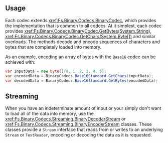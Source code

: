 ## Usage
Each codec extends <xref:Fs.Binary.Codecs.BinaryCodec>, which provides the implementation
that is common to all codecs. At it simplest, each codec provides <xref:Fs.Binary.Codecs.BinaryCodec.GetBytes(System.String)>,
<xref:Fs.Binary.Codecs.BinaryCodec.GetChars(System.Byte[])> and similar overloads. The methods decode and encode sequences of characters and bytes that are completely loaded into memory.

As an example, encoding an array of bytes with the `Base16` codec can be achieved with:

```` C#
var inputData = new byte[]{0, 1, 2, 3, 4, 5};
var encodedData = BinaryCodecs.Base16Standard.GetChars(inputData);
var decodedData = BinaryCodecs.Base16Standard.GetBytes(encodedData);
````

## Streaming
When you have an indeterminate amount of input or your simply don't want to load all of the data into memory, use the <xref:Fs.Binary.Codecs.Streaming.BinaryDecoderStream> or <xref:Fs.Binary.Codecs.Streaming.BinaryEncoderStream> classes. These classes provide a `Stream` interface that reads from or writes to an underlying `Stream` or `TextReader`, encoding or decoding the data as it is requested.

